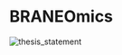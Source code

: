 # BRANEOmics

![thesis_statement](https://user-images.githubusercontent.com/47250394/176171671-18171ef1-23b5-4bc3-91d7-367b94692146.png)
